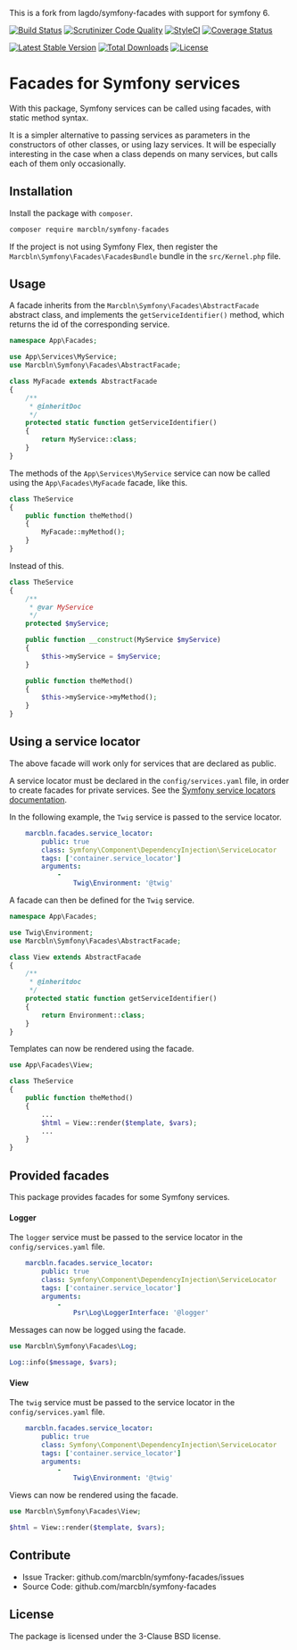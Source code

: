 This is a fork from lagdo/symfony-facades with support for symfony 6.



[![Build Status](https://api.travis-ci.com/marcbln/symfony-facades.svg?branch=main)](https://app.travis-ci.com/github/marcbln/symfony-facades)
[![Scrutinizer Code Quality](https://scrutinizer-ci.com/g/marcbln/symfony-facades/badges/quality-score.png?b=main)](https://scrutinizer-ci.com/g/marcbln/symfony-facades/?branch=main)
[![StyleCI](https://styleci.io/repos/418488513/shield?branch=main)](https://styleci.io/repos/418488513)
[![Coverage Status](https://coveralls.io/repos/github/marcbln/symfony-facades/badge.svg?branch=main)](https://coveralls.io/github/marcbln/symfony-facades?branch=main)

[![Latest Stable Version](https://poser.pugx.org/marcbln/symfony-facades/v/stable)](https://packagist.org/packages/marcbln/symfony-facades)
[![Total Downloads](https://poser.pugx.org/marcbln/symfony-facades/downloads)](https://packagist.org/packages/marcbln/symfony-facades)
[![License](https://poser.pugx.org/marcbln/symfony-facades/license)](https://packagist.org/packages/marcbln/symfony-facades)

Facades for Symfony services
============================

With this package, Symfony services can be called using facades, with static method syntax.

It is a simpler alternative to passing services as parameters in the constructors of other classes, or using lazy services.
It will be especially interesting in the case when a class depends on many services, but calls each of them only occasionally.

## Installation

Install the package with  `composer`.
```bash
composer require marcbln/symfony-facades
```

If the project is not using Symfony Flex, then register the `Marcbln\Symfony\Facades\FacadesBundle` bundle in the `src/Kernel.php` file.

## Usage

A facade inherits from the `Marcbln\Symfony\Facades\AbstractFacade` abstract class, and implements the `getServiceIdentifier()` method, which returns the id of the corresponding service.

```php
namespace App\Facades;

use App\Services\MyService;
use Marcbln\Symfony\Facades\AbstractFacade;

class MyFacade extends AbstractFacade
{
    /**
     * @inheritDoc
     */
    protected static function getServiceIdentifier()
    {
        return MyService::class;
    }
}
```

The methods of the `App\Services\MyService` service can now be called using the `App\Facades\MyFacade` facade, like this.

```php
class TheService
{
    public function theMethod()
    {
        MyFacade::myMethod();
    }
}
```

Instead of this.

```php
class TheService
{
    /**
     * @var MyService
     */
    protected $myService;

    public function __construct(MyService $myService)
    {
        $this->myService = $myService;
    }

    public function theMethod()
    {
        $this->myService->myMethod();
    }
}
```

## Using a service locator

The above facade will work only for services that are declared as public.

A service locator must be declared in the `config/services.yaml` file, in order to create facades for private services.
See the [Symfony service locators documentation](https://symfony.com/doc/4.4/service_container/service_subscribers_locators.html).

In the following example, the `Twig` service is passed to the service locator.

```yaml
    marcbln.facades.service_locator:
        public: true
        class: Symfony\Component\DependencyInjection\ServiceLocator
        tags: ['container.service_locator']
        arguments:
            -
                Twig\Environment: '@twig'
```

A facade can then be defined for the `Twig` service.

```php
namespace App\Facades;

use Twig\Environment;
use Marcbln\Symfony\Facades\AbstractFacade;

class View extends AbstractFacade
{
    /**
     * @inheritdoc
     */
    protected static function getServiceIdentifier()
    {
        return Environment::class;
    }
}
```

Templates can now be rendered using the facade.

```php
use App\Facades\View;

class TheService
{
    public function theMethod()
    {
        ...
        $html = View::render($template, $vars);
        ...
    }
}
```

## Provided facades

This package provides facades for some Symfony services.

#### Logger

The `logger` service must be passed to the service locator in the `config/services.yaml` file.

```yaml
    marcbln.facades.service_locator:
        public: true
        class: Symfony\Component\DependencyInjection\ServiceLocator
        tags: ['container.service_locator']
        arguments:
            -
                Psr\Log\LoggerInterface: '@logger'
```

Messages can now be logged using the facade.

```php
use Marcbln\Symfony\Facades\Log;

Log::info($message, $vars);
```

#### View

The `twig` service must be passed to the service locator in the `config/services.yaml` file.

```yaml
    marcbln.facades.service_locator:
        public: true
        class: Symfony\Component\DependencyInjection\ServiceLocator
        tags: ['container.service_locator']
        arguments:
            -
                Twig\Environment: '@twig'
```

Views can now be rendered using the facade.

```php
use Marcbln\Symfony\Facades\View;

$html = View::render($template, $vars);
```

Contribute
----------

- Issue Tracker: github.com/marcbln/symfony-facades/issues
- Source Code: github.com/marcbln/symfony-facades

License
-------

The package is licensed under the 3-Clause BSD license.

